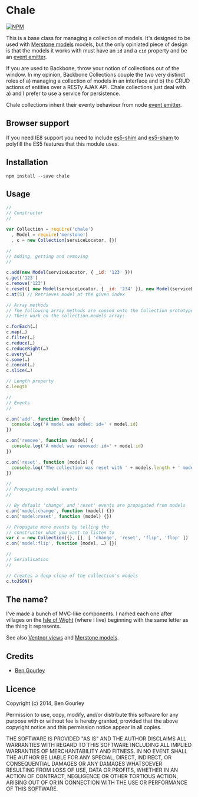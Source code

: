 # Chale

[![NPM](https://nodei.co/npm/chale.png?compact=true)](https://nodei.co/npm/chale/)

<!-- [![Build Status](https://travis-ci.org/bengourley/chale.svg)](https://travis-ci.org/bengourley/chale) -->

This is a base class for managing a collection of models. It's designed to be used with
[Merstone models](https://github.com/bengourley/merstone) models, but the only opiniated
piece of design is that the models it works with must have an `id` and a `cid` property
and be an [event emitter](http://nodejs.org/api/events.html#events_class_events_eventemitter).

If you are used to Backbone, throw your notion of collections out of the window. In my opinion,
Backbone Collections couple the two very distinct roles of a) managing a collection of models
in an interface and b) the CRUD actions of entities over a RESTy AJAX API. Chale collections just
deal with a) and I prefer to use a service for persistence.

Chale collections inherit their eventy behaviour from node [event emitter](http://nodejs.org/api/events.html#events_class_events_eventemitter).

## Browser support

If you need IE8 support you need to include [es5-shim](https://github.com/es-shims/es5-shim/blob/master/es5-shim.js)
and [es5-sham](https://github.com/es-shims/es5-shim/blob/master/es5-sham.js) to polyfill the ES5 features that this module uses.

## Installation

```
npm install --save chale
```

## Usage

```js
//
// Constructor
//

var Collection = require('chale')
  , Model = require('merstone')
  , c = new Collection(serviceLocator, {})

//
// Adding, getting and removing
//

c.add(new Model(serviceLocator, { _id: '123' }))
c.get('123')
c.remove('123')
c.reset([ new Model(serviceLocator, { _id: '234' }), new Model(serviceLocator, { _id: '345' }) ])
c.at(5) // Retrieves model at the given index

// Array methods
// The following array methods are copied onto the Collection prototype.
// These work on the collection.models array:

c.forEach(…)
c.map(…)
c.filter(…)
c.reduce(…)
c.reduceRight(…)
c.every(…)
c.some(…)
c.concat(…)
c.slice(…)

// Length property
c.length

//
// Events
//

c.on('add', function (model) {
  console.log('A model was added: id=' + model.id)
})

c.on('remove', function (model) {
  console.log('A model was removed: id=' + model.id)
})

c.on('reset', function (models) {
  console.log('The collection was reset with ' + models.length + ' models')
})

//
// Propagating model events
//

// By default 'change' and 'reset' events are propagated from models
c.on('model:change', function (model) {})
c.on('model:reset', function (model) {})

// Propagate more events by telling the
// constructor what you want to listen to
var c = new Collection({}, [], [ 'change', 'reset', 'flip', 'flop' ])
c.on('model:flip', function (model, …) {})

//
// Serialisation
//

// Creates a deep clone of the collection's models
c.toJSON()
```

## The name?
I've made a bunch of MVC-like components. I named each one after villages on the
[Isle of Wight](http://en.wikipedia.org/wiki/Isle_of_Wight) (where I live) beginning
with the same letter as the thing it represents.

See also [Ventnor views](https://github.com/bengourley/ventnor) and
[Merstone models](https://github.com/bengourley/merstone).

## Credits
* [Ben Gourley](https://github.com/bengourley/)

## Licence
Copyright (c) 2014, Ben Gourley

Permission to use, copy, modify, and/or distribute this software for any purpose with or without fee is hereby granted, provided that the above copyright notice and this permission notice appear in all copies.

THE SOFTWARE IS PROVIDED "AS IS" AND THE AUTHOR DISCLAIMS ALL WARRANTIES WITH REGARD TO THIS SOFTWARE INCLUDING ALL IMPLIED WARRANTIES OF MERCHANTABILITY AND FITNESS. IN NO EVENT SHALL THE AUTHOR BE LIABLE FOR ANY SPECIAL, DIRECT, INDIRECT, OR CONSEQUENTIAL DAMAGES OR ANY DAMAGES WHATSOEVER RESULTING FROM LOSS OF USE, DATA OR PROFITS, WHETHER IN AN ACTION OF CONTRACT, NEGLIGENCE OR OTHER TORTIOUS ACTION, ARISING OUT OF OR IN CONNECTION WITH THE USE OR PERFORMANCE OF THIS SOFTWARE.
